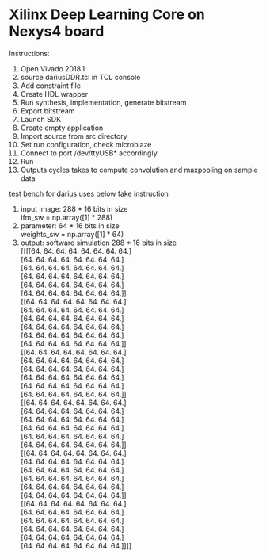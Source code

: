 # Xilinx Deep Learning Core on Nexys4 board

Instructions:
1. Open Vivado 2018.1
2. source dariusDDR.tcl in TCL console
3. Add constraint file
4. Create HDL wrapper
5. Run synthesis, implementation, generate bitstream
6. Export bitstream
7. Launch SDK
8. Create empty application
9. Import source from src directory
10. Set run configuration, check microblaze
11. Connect to port /dev/ttyUSB* accordingly
12. Run
13. Outputs cycles takes to compute convolution and maxpooling on sample data

test bench for darius uses below fake instruction
1. input image: 288 * 16 bits in size <br />
ifm_sw = np.array([1] * 288) <br />
2. parameter: 64 * 16 bits in size <br />
weights_sw = np.array([1] * 64) <br />
3. output: software simulation 288 * 16 bits in size <br />
[[[[64. 64. 64. 64. 64. 64. 64. 64.]<br />
   [64. 64. 64. 64. 64. 64. 64. 64.]<br />
   [64. 64. 64. 64. 64. 64. 64. 64.]<br />
   [64. 64. 64. 64. 64. 64. 64. 64.]<br />
   [64. 64. 64. 64. 64. 64. 64. 64.]<br />
   [64. 64. 64. 64. 64. 64. 64. 64.]]<br />
  [[64. 64. 64. 64. 64. 64. 64. 64.]<br />
   [64. 64. 64. 64. 64. 64. 64. 64.]<br />
   [64. 64. 64. 64. 64. 64. 64. 64.]<br />
   [64. 64. 64. 64. 64. 64. 64. 64.]<br />
   [64. 64. 64. 64. 64. 64. 64. 64.]<br />
   [64. 64. 64. 64. 64. 64. 64. 64.]]<br />
  [[64. 64. 64. 64. 64. 64. 64. 64.]<br />
   [64. 64. 64. 64. 64. 64. 64. 64.]<br />
   [64. 64. 64. 64. 64. 64. 64. 64.]<br />
   [64. 64. 64. 64. 64. 64. 64. 64.]<br />
   [64. 64. 64. 64. 64. 64. 64. 64.]<br />
   [64. 64. 64. 64. 64. 64. 64. 64.]]<br />
  [[64. 64. 64. 64. 64. 64. 64. 64.]<br />
   [64. 64. 64. 64. 64. 64. 64. 64.]<br />
   [64. 64. 64. 64. 64. 64. 64. 64.]<br />
   [64. 64. 64. 64. 64. 64. 64. 64.]<br />
   [64. 64. 64. 64. 64. 64. 64. 64.]<br />
   [64. 64. 64. 64. 64. 64. 64. 64.]]<br />
  [[64. 64. 64. 64. 64. 64. 64. 64.]<br />
   [64. 64. 64. 64. 64. 64. 64. 64.]<br />
   [64. 64. 64. 64. 64. 64. 64. 64.]<br />
   [64. 64. 64. 64. 64. 64. 64. 64.]<br />
   [64. 64. 64. 64. 64. 64. 64. 64.]<br />
   [64. 64. 64. 64. 64. 64. 64. 64.]]<br />
  [[64. 64. 64. 64. 64. 64. 64. 64.]<br />
   [64. 64. 64. 64. 64. 64. 64. 64.]<br />
   [64. 64. 64. 64. 64. 64. 64. 64.]<br />
   [64. 64. 64. 64. 64. 64. 64. 64.]<br />
   [64. 64. 64. 64. 64. 64. 64. 64.]<br />
   [64. 64. 64. 64. 64. 64. 64. 64.]]]]
